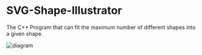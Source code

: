 # SVG-Shape-Illustrator

The C++ Program that can fit the maximum number of different shapes into a given shape.

![diagram](https://user-images.githubusercontent.com/23136603/54864735-766a5e80-4d6c-11e9-8d1e-6b4cdb1939da.png)
